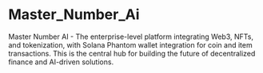 # Master_Number_Ai
Master Number AI - The enterprise-level platform integrating Web3, NFTs, and tokenization, with Solana Phantom wallet integration for coin and item transactions. This is the central hub for building the future of decentralized finance and AI-driven solutions.
